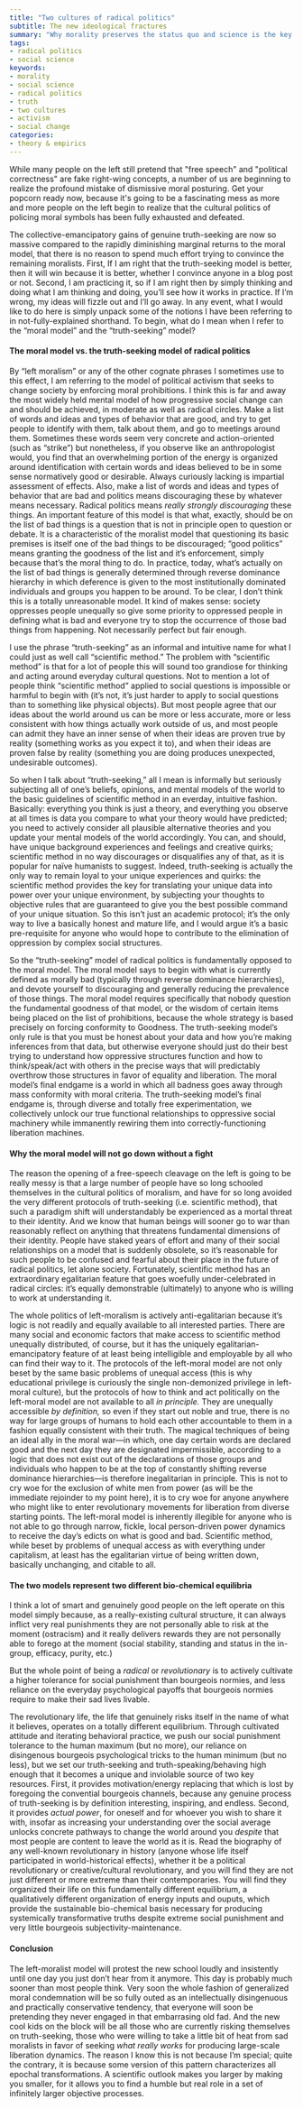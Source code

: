 ```yaml
---
title: "Two cultures of radical politics"
subtitle: The new ideological fractures
summary: "Why morality preserves the status quo and science is the key to overthrowing it."
tags:
- radical politics
- social science
keywords:
- morality
- social science
- radical politics
- truth
- two cultures
- activism
- social change
categories:
- theory & empirics
---
```


While many people on the left still pretend that "free speech" and "political correctness" are fake right-wing concepts, a number of us are beginning to realize the profound mistake of dismissive moral posturing. Get your popcorn ready now, because it's going to be a fascinating mess as more and more people on the left begin to realize that the cultural politics of policing moral symbols has been fully exhausted and defeated.

The collective-emancipatory gains of genuine truth-seeking are now so massive compared to the rapidly diminishing marginal returns to the moral model, that there is no reason to spend much effort trying to convince the remaining moralists. First, If I am right that the truth-seeking model is better, then it will win because it is better, whether I convince anyone in a blog post or not. Second, I am practicing it, so if I am right then by simply thinking and doing what I am thinking and doing, you’ll see how it works in practice. If I’m wrong, my ideas will fizzle out and I’ll go away. In any event, what I would like to do here is simply unpack some of the notions I have been referring to in not-fully-explained shorthand. To begin, what do I mean when I refer to the “moral model” and the “truth-seeking” model?

#### The moral model vs. the truth-seeking model of radical politics   

By “left moralism” or any of the other cognate phrases I sometimes use to this effect, I am referring to the model of political activism that seeks to change society by enforcing moral prohibitions. I think this is far and away the most widely held mental model of how progressive social change can and should be achieved, in moderate as well as radical circles. Make a list of words and ideas and types of behavior that are good, and try to get people to identify with them, talk about them, and go to meetings around them. Sometimes these words seem very concrete and action-oriented (such as “strike”) but nonetheless, if you observe like an anthropologist would, you find that an overwhelming portion of the energy is organized around identification with certain words and ideas believed to be in some sense normatively good or desirable. Always curiously lacking is impartial assessment of effects. Also, make a list of words and ideas and types of behavior that are bad and politics means discouraging these by whatever means necessary. Radical politics means *really strongly discouraging* these things. An important feature of this model is that what, exactly, should be on the list of bad things is a question that is not in principle open to question or debate. It is a characteristic of the moralist model that questioning its basic premises is itself one of the bad things to be discouraged; “good politics” means granting the goodness of the list and it’s enforcement, simply because that’s the moral thing to do. In practice, today, what’s actually on the list of bad things is generally determined through reverse dominance hierarchy in which deference is given to the most institutionally dominated individuals and groups you happen to be around. To be clear, I don’t think this is a totally unreasonable model. It kind of makes sense: society oppresses people unequally so give some priority to oppressed people in defining what is bad and everyone try to stop the occurrence of those bad things from happening. Not necessarily perfect but fair enough.

I use the phrase “truth-seeking” as an informal and intuitive name for what I could just as well call “scientific method.” The problem with “scientific method” is that for a lot of people this will sound too grandiose for thinking and acting around everyday cultural questions. Not to mention a lot of people think “scientific method” applied to social questions is impossible or harmful to begin with (it’s not, it’s just harder to apply to social questions than to something like physical objects). But most people agree that our ideas about the world around us can be more or less accurate, more or less consistent with how things actually work outside of us, and most people can admit they have an inner sense of when their ideas are proven true by reality (something works as you expect it to), and when their ideas are proven false by reality (something you are doing produces unexpected, undesirable outcomes).

So when I talk about “truth-seeking,” all I mean is informally but seriously subjecting all of one’s beliefs, opinions, and mental models of the world to the basic guidelines of scientific method in an everday, intuitive fashion. Basically: everything you think is just a theory, and everything you observe at all times is data you compare to what your theory would have predicted; you need to actively consider all plausible alternative theories and you update your mental models of the world accordingly. You can, and should, have unique background experiences and feelings and creative quirks; scientific method in no way discourages or disqualifies any of that, as it is popular for naïve humanists to suggest. Indeed, truth-seeking is actually the only way to remain loyal to your unique experiences and quirks: the scientific method provides the key for translating your unique data into power over your unique environment, by subjecting your thoughts to objective rules that are guaranteed to give you the best possible command of your unique situation. So  this isn’t just an academic protocol; it’s the only way to live a basically honest and mature life, and I would argue it’s a basic pre-requisite for anyone who would hope to contribute to the elimination of oppression by complex social structures.

So the “truth-seeking” model of radical politics is fundamentally opposed to the moral model. The moral model says to begin with what is currently defined as morally bad (typically through reverse dominance hierarchies), and devote yourself to discouraging and generally reducing the prevalence of those things. The moral model requires specifically that nobody question the fundamental goodness of that model, or the wisdom of certain items being placed on the list of prohibitions, because the whole strategy is based precisely on forcing conformity to Goodness. The truth-seeking model’s only rule is that you must be honest about your data and how you’re making inferences from that data, but otherwise everyone should just do their best trying to understand how oppressive structures function and how to think/speak/act with others in the precise ways that will predictably overthrow those structures in favor of equality and liberation. The moral model’s final endgame is a world in which all badness goes away through mass conformity with moral criteria. The truth-seeking model’s final endgame is, through diverse and totally free experimentation, we collectively unlock our true functional relationships to oppressive social machinery while immanently rewiring them into correctly-functioning liberation machines.

#### Why the moral model will not go down without a fight

The reason the opening of a free-speech cleavage on the left is going to be really messy is that a large number of people have so long schooled themselves in the cultural politics of moralism, and have for so long avoided the very different protocols of truth-seeking (i.e. scientific method), that such a paradigm shift will understandably be experienced as a mortal threat to their identity. And we know that human beings will sooner go to war than reasonably reflect on anything that threatens fundamental dimensions of their identity. People have staked years of effort and many of their social relationships on a model that is suddenly obsolete, so it’s reasonable for such people to be confused and fearful about their place in the future of radical politics, let alone society. Fortunately, scientific method has an extraordinary egalitarian feature that goes woefully under-celebrated in radical circles: it’s equally demonstrable (ultimately) to anyone who is willing to work at understanding it.

The whole politics of left-moralism is actively anti-egalitarian because it’s logic is not readily and equally available to all interested parties. There are many social and economic factors that make access to scientific method unequally distributed, of course, but it has the uniquely egalitarian-emancipatory feature of at least being intelligible and employable by all who can find their way to it. The protocols of the left-moral model are not only beset by the same basic problems of unequal access (this is why educational privilege is curiously the single non-demonized privilege in left-moral culture), but the protocols of how to think and act politically on the left-moral model are not available to all *in principle.* They are unequally accessible *by definition,* so even if they start out noble and true, there is no way for large groups of humans to hold each other accountable to them in a fashion equally consistent with their truth. The magical techniques of being an ideal ally in the moral war—in which, one day certain words are declared good and the next day they are designated impermissible, according to a logic that does not exist out of the declarations of those groups and individuals who happen to be at the top of constantly shifting reverse dominance hierarchies—is therefore inegalitarian in principle. This is not to cry woe for the exclusion of white men from power (as will be the immediate rejoinder to my point here), it is to cry woe for anyone anywhere who might like to enter revolutionary movements for liberation from diverse starting points. The left-moral model is inherently illegible for anyone who is not able to go through narrow, fickle, local person-driven power dynamics to receive the day’s edicts on what is good and bad. Scientific method, while beset by problems of unequal access as with everything under capitalism, at least has the egalitarian virtue of being written down, basically unchanging, and citable to all.

#### The two models represent two different bio-chemical equilibria

I think a lot of smart and genuinely good people on the left operate on this model simply because, as a really-existing cultural structure, it can always inflict very real punishments they are not personally able to risk at the moment (ostracism) and it really delivers rewards they are not personally able to forego at the moment (social stability, standing and status in the in-group, efficacy, purity, etc.)

But the whole point of being a *radical* or *revolutionary* is to actively cultivate a higher tolerance for social punishment than bourgeois normies, and less reliance on the everyday psychological payoffs that bourgeois normies require to make their sad lives livable.

The revolutionary life, the life that genuinely risks itself in the name of what it believes, operates on a totally different equilibrium. Through cultivated attitude and iterating behavioral practice, we push our social punishment tolerance to the human maximum (but no more), our reliance on disingenous bourgeois psychological tricks to the human minimum (but no less), but we set our truth-seeking and truth-speaking/behaving high enough that it becomes a unique and inviolable source of two key resources. First, it provides motivation/energy replacing that which is lost by foregoing the convential bourgeois channels, because any genuine process of truth-seeking is by definition interesting, inspiring, and endless. Second, it provides *actual power*, for oneself and for whoever you wish to share it with, insofar as increasing your understanding over the social average unlocks concrete pathways to change the world around you *despite* that most people are content to leave the world as it is. Read the biography of any well-known revolutionary in history (anyone whose life itself participated in world-historical effects), whether it be a political revolutionary or creative/cultural revolutionary, and you will find they are not just different or more extreme than their contemporaries. You will find they organized their life on this fundamentally different equilibrium, a qualitatively different organization of energy inputs and ouputs, which provide the sustainable bio-chemical basis necessary for producing systemically transformative truths despite extreme social punishment and very little bourgeois subjectivity-maintenance.

#### Conclusion

The left-moralist model will protest the new school loudly and insistently until one day you just don’t hear from it anymore. This day is probably much sooner than most people think. Very soon the whole fashion of generalized moral condemnation will be so fully outed as an intellectually disingenuous and practically conservative tendency, that everyone will soon be pretending they never engaged in that embarrasing old fad. And the new cool kids on the block will be all those who are currently risking themselves on truth-seeking, those who were willing to take a little bit of heat from sad moralists in favor of seeking *what really works* for producing large-scale liberation dynamics. The reason I know this is not because I’m special; quite the contrary, it is because some version of this pattern characterizes all epochal transformations. A scientific outlook makes you larger by making you smaller, for it allows you to find a humble but real role in a set of infinitely larger objective processes.
